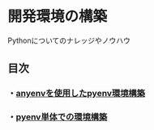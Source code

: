# 開発環境の構築

Pythonについてのナレッジやノウハウ

## 目次

### ・[anyenvを使用したpyenv環境構築](./anyenvを使用したpyenv環境構築.md)
### ・[pyenv単体での環境構築](./pyenv単体での環境構築.md)
